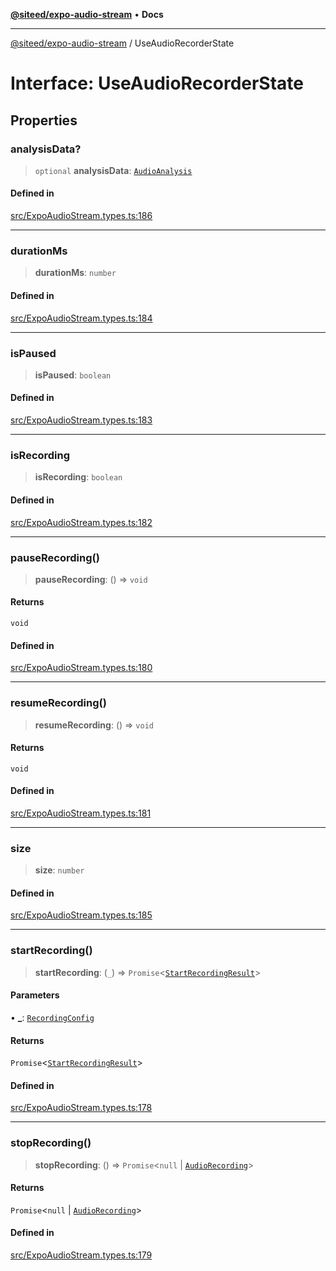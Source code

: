 [**@siteed/expo-audio-stream**](../README.md) • **Docs**

***

[@siteed/expo-audio-stream](../README.md) / UseAudioRecorderState

# Interface: UseAudioRecorderState

## Properties

### analysisData?

> `optional` **analysisData**: [`AudioAnalysis`](AudioAnalysis.md)

#### Defined in

[src/ExpoAudioStream.types.ts:186](https://github.com/deeeed/expo-audio-stream/blob/cdc0d075d8a3b6b896f587c10308b8343ca49ca7/packages/expo-audio-stream/src/ExpoAudioStream.types.ts#L186)

***

### durationMs

> **durationMs**: `number`

#### Defined in

[src/ExpoAudioStream.types.ts:184](https://github.com/deeeed/expo-audio-stream/blob/cdc0d075d8a3b6b896f587c10308b8343ca49ca7/packages/expo-audio-stream/src/ExpoAudioStream.types.ts#L184)

***

### isPaused

> **isPaused**: `boolean`

#### Defined in

[src/ExpoAudioStream.types.ts:183](https://github.com/deeeed/expo-audio-stream/blob/cdc0d075d8a3b6b896f587c10308b8343ca49ca7/packages/expo-audio-stream/src/ExpoAudioStream.types.ts#L183)

***

### isRecording

> **isRecording**: `boolean`

#### Defined in

[src/ExpoAudioStream.types.ts:182](https://github.com/deeeed/expo-audio-stream/blob/cdc0d075d8a3b6b896f587c10308b8343ca49ca7/packages/expo-audio-stream/src/ExpoAudioStream.types.ts#L182)

***

### pauseRecording()

> **pauseRecording**: () => `void`

#### Returns

`void`

#### Defined in

[src/ExpoAudioStream.types.ts:180](https://github.com/deeeed/expo-audio-stream/blob/cdc0d075d8a3b6b896f587c10308b8343ca49ca7/packages/expo-audio-stream/src/ExpoAudioStream.types.ts#L180)

***

### resumeRecording()

> **resumeRecording**: () => `void`

#### Returns

`void`

#### Defined in

[src/ExpoAudioStream.types.ts:181](https://github.com/deeeed/expo-audio-stream/blob/cdc0d075d8a3b6b896f587c10308b8343ca49ca7/packages/expo-audio-stream/src/ExpoAudioStream.types.ts#L181)

***

### size

> **size**: `number`

#### Defined in

[src/ExpoAudioStream.types.ts:185](https://github.com/deeeed/expo-audio-stream/blob/cdc0d075d8a3b6b896f587c10308b8343ca49ca7/packages/expo-audio-stream/src/ExpoAudioStream.types.ts#L185)

***

### startRecording()

> **startRecording**: (`_`) => `Promise`\<[`StartRecordingResult`](StartRecordingResult.md)\>

#### Parameters

• **\_**: [`RecordingConfig`](RecordingConfig.md)

#### Returns

`Promise`\<[`StartRecordingResult`](StartRecordingResult.md)\>

#### Defined in

[src/ExpoAudioStream.types.ts:178](https://github.com/deeeed/expo-audio-stream/blob/cdc0d075d8a3b6b896f587c10308b8343ca49ca7/packages/expo-audio-stream/src/ExpoAudioStream.types.ts#L178)

***

### stopRecording()

> **stopRecording**: () => `Promise`\<`null` \| [`AudioRecording`](AudioRecording.md)\>

#### Returns

`Promise`\<`null` \| [`AudioRecording`](AudioRecording.md)\>

#### Defined in

[src/ExpoAudioStream.types.ts:179](https://github.com/deeeed/expo-audio-stream/blob/cdc0d075d8a3b6b896f587c10308b8343ca49ca7/packages/expo-audio-stream/src/ExpoAudioStream.types.ts#L179)
